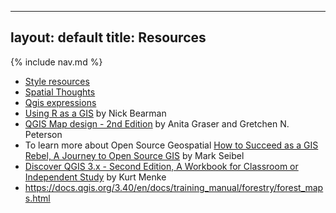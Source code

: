 
---
layout: default
title: Resources
---

{% include nav.md %}

- [Style resources](https://hub.qgis.org/styles/)  
- [Spatial Thoughts](https://spatialthoughts.com/learning-paths/)  
- [Qgis expressions](https://www.youtube.com/watch?v=h-mpUkwDdOQ)  
- [Using R as a GIS](https://locatepress.com/book/rgis) by Nick Bearman  
- [QGIS Map design - 2nd Edition](https://locatepress.com/book/qmd2) by Anita Graser and Gretchen N. Peterson  
- To learn more about Open Source Geospatial [How to Succeed as a GIS Rebel, A Journey to Open Source GIS](https://locatepress.com/book/osgis) by Mark Seibel  
- [Discover QGIS 3.x - Second Edition, A Workbook for Classroom or Independent Study](https://locatepress.com/book/dq32) by Kurt Menke  
- https://docs.qgis.org/3.40/en/docs/training_manual/forestry/forest_maps.html  
